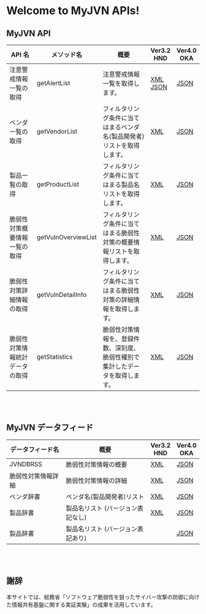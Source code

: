 # Welcome to MyJVN APIs!

## MyJVN API

| API 名                       | メソッド名          | 概要                                                                         | Ver3.2 <br> HND                                      | Ver4.0 <br> OKA                               |
| ---------------------------- | ------------------- | ---------------------------------------------------------------------------- | ---------------------------------------------------- | --------------------------------------------- |
| 注意警戒情報一覧の取得       | getAlertList        | 注意警戒情報一覧を取得します。                                               | [ XML <br> JSON ](docs/getAlertList_api_hnd.md) <br> | [ JSON ](docs/getAlertList_api_oka.md)        |
| ベンダ一覧の取得             | getVendorList       | フィルタリング条件に当てはまるベンダ名(製品開発者)リストを取得します。       | [ XML ](docs/getVendorList_api_hnd.md)               | [ JSON ](docs/getVendorList_api_oka.md)       |
| 製品一覧の取得               | getProductList      | フィルタリング条件に当てはまる製品名リストを取得します。                     | [ XML ](docs/getProductList_api_hnd.md)              | [ JSON ](docs/getProductList_api_oka.md)      |
| 脆弱性対策概要情報一覧の取得 | getVulnOverviewList | フィルタリング条件に当てはまる脆弱性対策の概要情報リストを取得します。       | [ XML ](docs/getVulnOverviewList_api_hnd.md)         | [ JSON ](docs/getVulnOverviewList_api_oka.md) |
| 脆弱性対策詳細情報の取得     | getVulnDetailInfo   | フィルタリング条件に当てはまる脆弱性対策の詳細情報を取得します。             | [ XML ](docs/getVulnDetailInfo_api_hnd.md)           | [ JSON ](docs/getVulnDetailInfo_api_oka.md)   |
| 脆弱性対策情報統計データの取得     | getStatistics       | 脆弱性対策情報を、登録件数、深刻度、脆弱性種別で集計したデータを取得します。 | [ XML ](docs/getStatistics_api_hnd.md)               | [ JSON ](docs/getStatistics_api_oka.md)       |

<br>
<br>

## MyJVN データフィード

| データフィード名   | 概要                              | Ver3.2 <br> HND           | Ver4.0 <br> OKA            |
| ------------------ | --------------------------------- | ------------------------- | -------------------------- |
| JVNDBRSS           | 脆弱性対策情報の概要              | [ XML ](docs/dataFeed.md) | [ JSON ](docs/dataFeed.md) |
| 脆弱性対策情報詳細 | 脆弱性対策情報の詳細              | [ XML ](docs/dataFeed.md) | [ JSON ](docs/dataFeed.md) |
| ベンダ辞書         | ベンダ名(製品開発者)リスト        | [ XML ](docs/dataFeed.md) | [ JSON ](docs/dataFeed.md) |
| 製品辞書           | 製品名リスト (バージョン表記なし) | [ XML ](docs/dataFeed.md) | [ JSON ](docs/dataFeed.md) |
| 製品辞書           | 製品名リスト (バージョン表記あり) |                           | [ JSON ](docs/dataFeed.md) |

<br>
<br>

## 謝辞

本サイトでは、総務省「ソフトウェア脆弱性を狙ったサイバー攻撃の防御に向けた情報共有基盤に関する実証実験」の成果を活用しています。
